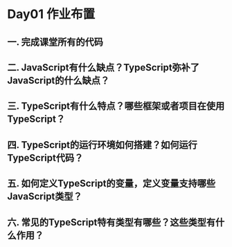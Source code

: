 # Day01 作业布置

## 一. 完成课堂所有的代码







## 二. JavaScript有什么缺点？TypeScript弥补了JavaScript的什么缺点？







## 三. TypeScript有什么特点？哪些框架或者项目在使用TypeScript？







## 四. TypeScript的运行环境如何搭建？如何运行TypeScript代码？







## 五. 如何定义TypeScript的变量，定义变量支持哪些JavaScript类型？







## 六. 常见的TypeScript特有类型有哪些？这些类型有什么作用？





























































































